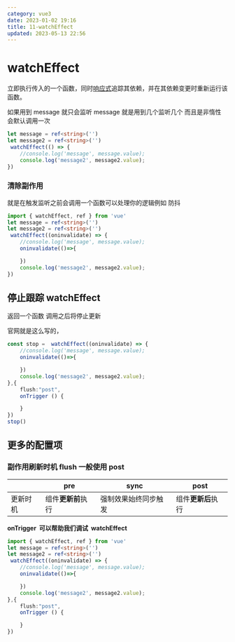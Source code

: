 ```yaml
---
category: vue3
date: 2023-01-02 19:16
title: 11-watchEffect
updated: 2023-05-13 22:56
---
```


# watchEffect

立即执行传入的一个函数，同时[响应式](https://so.csdn.net/so/search?q=%E5%93%8D%E5%BA%94%E5%BC%8F&spm=1001.2101.3001.7020)追踪其依赖，并在其依赖变更时重新运行该函数。

如果用到 message 就只会监听 message 就是用到几个监听几个 而且是非惰性 会默认调用一次

```ts
let message = ref<string>('')
let message2 = ref<string>('')
 watchEffect(() => {
    //console.log('message', message.value);
    console.log('message2', message2.value);
})
```

### 清除副作用

就是在触发监听之前会调用一个函数可以处理你的逻辑例如 防抖

```ts
import { watchEffect, ref } from 'vue'
let message = ref<string>('')
let message2 = ref<string>('')
 watchEffect((oninvalidate) => {
    //console.log('message', message.value);
    oninvalidate(()=>{

    })
    console.log('message2', message2.value);
})
```

## 停止跟踪 watchEffect

返回一个函数 调用之后将停止更新

官网就是这么写的，

```ts
const stop =  watchEffect((oninvalidate) => {
    //console.log('message', message.value);
    oninvalidate(()=>{

    })
    console.log('message2', message2.value);
},{
    flush:"post",
    onTrigger () {

    }
})
stop()
```

## 更多的配置项

### 副作用刷新时机 flush 一般使用 post

|          | pre                | sync                 | post               |
| -------- | ------------------ | -------------------- | ------------------ |
| 更新时机 | 组件**更新前**执行 | 强制效果始终同步触发 | 组件**更新后**执行 |

**onTrigger  可以帮助我们调试  watchEffect**

```ts
import { watchEffect, ref } from 'vue'
let message = ref<string>('')
let message2 = ref<string>('')
 watchEffect((oninvalidate) => {
    //console.log('message', message.value);
    oninvalidate(()=>{

    })
    console.log('message2', message2.value);
},{
    flush:"post",
    onTrigger () {

    }
})
```